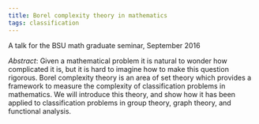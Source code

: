 ```yaml
---
title: Borel complexity theory in mathematics
tags: classification
---
```

A talk for the BSU math graduate seminar, September 2016<!--more-->

*Abstract*: Given a mathematical problem it is natural to wonder how complicated it is, but it is hard to imagine how to make this question rigorous. Borel complexity theory is an area of set theory which provides a framework to measure the complexity of classification problems in mathematics. We will introduce this theory, and show how it has been applied to classification problems in group theory, graph theory, and functional analysis.
